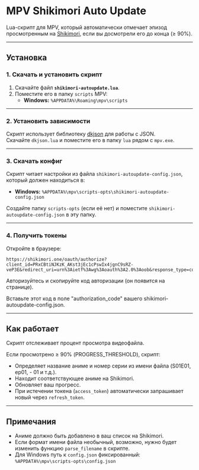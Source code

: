 # MPV Shikimori Auto Update

Lua-скрипт для MPV, который автоматически отмечает эпизод просмотренным на [Shikimori](https://shikimori.one), если вы досмотрели его до конца (≥ 90%).  

---

## Установка

### 1. Скачать и установить скрипт
1. Скачайте файл **`shikimori-autoupdate.lua`**.  
2. Поместите его в папку `scripts` MPV:  
   - **Windows:** `%APPDATA%\Roaming\mpv\scripts`

---

### 2. Установить зависимости
Скрипт использует библиотеку [dkjson](http://dkolf.de/src/dkjson-lua.fsl/home) для работы с JSON.  
Скачайте `dkjson.lua` и поместите его в папку `lua` рядом с `mpv.exe`.

---

### 3. Скачать конфиг
Скрипт читает настройки из файла `shikimori-autoupdate-config.json`, который должен находиться в:  
- **Windows:** `%APPDATA%\mpv\scripts-opts\shikimori-autoupdate-config.json`

Создайте папку `scripts-opts` (если её нет) и поместите `shikimori-autoupdate-config.json` в эту папку.

---

### 4. Получить токены
Откройте в браузере:

```
https://shikimori.one/oauth/authorize?client_id=PRxCBtiNJKzK_AKst3jEc1cPswIx4jgnC9sRZ-veP3E&redirect_uri=urn%3Aietf%3Awg%3Aoauth%3A2.0%3Aoob&response_type=code&scope=user_rates
```

Авторизуйтесь и скопируйте код авторизации (он появится на странице).

Вставьте этот код в поле "authorization_code" вашего shikimori-autoupdate-config.json.

---

## Как работает

Скрипт отслеживает процент просмотра видеофайла.

Если просмотрено ≥ 90% (PROGRESS_THRESHOLD), скрипт:

- Определяет название аниме и номер серии из имени файла (S01E01, ep01, - 01 и т.д.).
- Находит соответствующее аниме на Shikimori.
- Обновляет ваш прогресс.
- При истечении токена (`access_token`) автоматически запрашивает новый через `refresh_token`.

---

## Примечания

- Аниме должно быть добавлено в ваш список на Shikimori.
- Если формат имени файла необычный, возможно, нужно будет изменить функцию `parse_filename` в скрипте.
- Для Windows путь к `config.json` фиксированный:  
  `%APPDATA%\mpv\scripts-opts\config.json`
